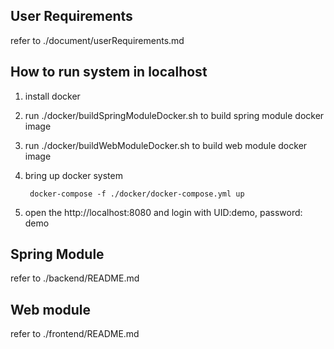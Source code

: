 ## User Requirements

refer to ./document/userRequirements.md

## How to run system in localhost
1. install docker 
2. run ./docker/buildSpringModuleDocker.sh to build spring module docker image
3. run ./docker/buildWebModuleDocker.sh to build web module docker image
4. bring up docker system 
    
        docker-compose -f ./docker/docker-compose.yml up
5. open the http://localhost:8080 and login with UID:demo, password: demo    
    
## Spring Module

refer to ./backend/README.md


## Web module

refer to ./frontend/README.md

